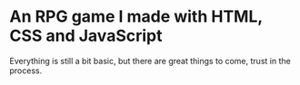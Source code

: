# An RPG game I made with HTML, CSS and JavaScript
Everything is still a bit basic, but there are great things to come, trust in the process.
